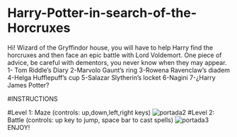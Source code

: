 
# Harry-Potter-in-search-of-the-Horcruxes
Hi! Wizard of the Gryffindor house, you will have to help Harry find the horcruxes and then face an epic battle with Lord Voldemort. One piece of advice, be careful with dementors, you never know when they may appear.
1- Tom Riddle’s Diary
2-Marvolo Gaunt’s ring
3-Rowena Ravenclaw’s diadem
4-Helga Hufflepuff’s cup
5-Salazar Slytherin’s locket
6-Nagini
7-¿Harry James Potter?


#INSTRUCTIONS

 #Level 1: Maze (controls: up,down,left,right keys)
![portada2](https://user-images.githubusercontent.com/60441001/120565880-4f108100-c40e-11eb-9146-075f85acc92e.png)
#Level 2: Battle (controls: up key to jump, space bar to cast spells)
![portada3](https://user-images.githubusercontent.com/60441001/120565900-5afc4300-c40e-11eb-948c-4f8446489e8f.png)
ENJOY!
